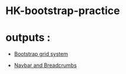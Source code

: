 # HK-bootstrap-practice

# outputs :

* [Bootstrap grid system](https://sania-akther.github.io/HK-bootstrap-practice/practice/bootstrap%20grid%20system/)

* [Navbar and Breadcrumbs](https://sania-akther.github.io/HK-bootstrap-practice/practice/navbar%20and%20breadcrumbs/)
